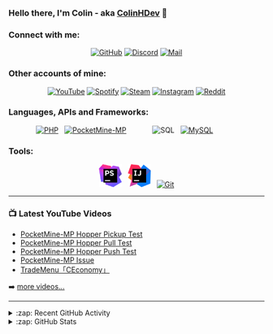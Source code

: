 ### Hello there, I'm Colin - aka [ColinHDev](https://github.com/ColinHDev) 👋

### Connect with me:

<p align="center">
	<a href="https://github.com/ColinHDev"><img src="https://img.icons8.com/bubbles/60/000000/github.png" alt="GitHub"/></a>
	<a href="https://discord.com/invite/cAYKEtaqnp"><img src="https://img.icons8.com/bubbles/60/000000/discord.png" alt="Discord"/></a>
	<a href="mailto:colinh.2911@gmail.com"><img src="https://img.icons8.com/bubbles/60/000000/gmail-new.png" alt="Mail"/></a>
</p>

### Other accounts of mine:

<p align="center">
	<a href="https://youtube.com/ColinHDev"><img src="https://img.icons8.com/bubbles/60/000000/youtube.png" alt="YouTube"/></a>
	<a href="https://open.spotify.com/user/31hlddslorcsvco4j3wipgvt67pm?si=9c143b633e75472b"><img src="https://img.icons8.com/bubbles/60/000000/spotify.png" alt="Spotify"/></a>
	<a href="https://steamcommunity.com/id/ColinHDev/"><img src="https://img.icons8.com/bubbles/60/000000/steam.png" alt="Steam"/></a>
	<a href="https://www.instagram.com/colinhdev/"><img src="https://img.icons8.com/bubbles/60/000000/instagram-new--v2.png" alt="Instagram"/></a>
	<a href="https://www.reddit.com/user/ColinHDev/"><img src="https://img.icons8.com/bubbles/60/000000/reddit.png" alt="Reddit"/></a>
</p>

### Languages, APIs and Frameworks:

<p align="center">
	<a href="https://php.net"><img src="https://img.icons8.com/dusk/50/000000/php-logo.png" alt="PHP"/></a> &nbsp
	<a href="https://pmmp.io"><img src="https://avatars.githubusercontent.com/u/3150836?s=200&v=4" width="42" alt="PocketMine-MP"/></a> &nbsp &nbsp &nbsp &nbsp &nbsp &nbsp
	<img src="https://img.icons8.com/external-soft-fill-juicy-fish/50/000000/external-sql-coding-and-development-soft-fill-soft-fill-juicy-fish.png" alt="SQL"/> &nbsp
	<a href="https://www.mysql.com"><img src="https://img.icons8.com/color/50/000000/mysql-logo.png" alt="MySQL"/></a> &nbsp &nbsp &nbsp &nbsp &nbsp &nbsp
</p>

### Tools:

<p align="center">
	<a href="https://www.jetbrains.com/phpstorm/"><img src="https://raw.githubusercontent.com/JetBrains/logos/96b4e064be1c0c0bee9e0636c925d10aa64732b6/web/phpstorm/phpstorm.svg" width="45" alt="PhpStorm"/></a> &nbsp
	<a href="https://www.jetbrains.com/idea/"><img src="https://raw.githubusercontent.com/JetBrains/logos/96b4e064be1c0c0bee9e0636c925d10aa64732b6/web/intellij-idea/intellij-idea.svg" width="45" alt="IntelliJ IDEA"/></a> &nbsp
	<a href="https://git-scm.com/"><img src="https://img.icons8.com/color/50/000000/git.png" alt="Git"/></a>
</p>

---

### 📺 Latest YouTube Videos
<!-- YOUTUBE:START -->
- [PocketMine-MP Hopper Pickup Test](https://www.youtube.com/watch?v=hVEPiK9KWkA)
- [PocketMine-MP Hopper Pull Test](https://www.youtube.com/watch?v=6NWvr6Kv88E)
- [PocketMine-MP Hopper Push Test](https://www.youtube.com/watch?v=4gSyuViaPaU)
- [PocketMine-MP Issue](https://www.youtube.com/watch?v=WZJLEkgbNUM)
- [TradeMenu「CEconomy」](https://www.youtube.com/watch?v=ed4_q23Zanc)
<!-- YOUTUBE:END -->
➡️ [more videos...](https://youtube.com/ColinHDev)

---

<details>
  <summary>:zap: Recent GitHub Activity</summary>

<!--START_SECTION:activity-->
1. 🗣 Commented on [#5906](https://github.com/pmmp/PocketMine-MP/pull/5906#issuecomment-1650412927) in [pmmp/PocketMine-MP](https://github.com/pmmp/PocketMine-MP)
2. 🗣 Commented on [#5906](https://github.com/pmmp/PocketMine-MP/pull/5906#issuecomment-1650289170) in [pmmp/PocketMine-MP](https://github.com/pmmp/PocketMine-MP)
3. 🗣 Commented on [#5906](https://github.com/pmmp/PocketMine-MP/pull/5906#issuecomment-1648525115) in [pmmp/PocketMine-MP](https://github.com/pmmp/PocketMine-MP)
4. 🗣 Commented on [#5906](https://github.com/pmmp/PocketMine-MP/pull/5906#issuecomment-1648351853) in [pmmp/PocketMine-MP](https://github.com/pmmp/PocketMine-MP)
5. 🗣 Commented on [#5906](https://github.com/pmmp/PocketMine-MP/pull/5906#issuecomment-1648234880) in [pmmp/PocketMine-MP](https://github.com/pmmp/PocketMine-MP)
6. 🗣 Commented on [#5906](https://github.com/pmmp/PocketMine-MP/pull/5906#issuecomment-1646862565) in [pmmp/PocketMine-MP](https://github.com/pmmp/PocketMine-MP)
7. 🗣 Commented on [#93](https://github.com/ColinHDev/CPlot/pull/93#issuecomment-1645764701) in [ColinHDev/CPlot](https://github.com/ColinHDev/CPlot)
8. 🗣 Commented on [#5906](https://github.com/pmmp/PocketMine-MP/pull/5906#issuecomment-1643491029) in [pmmp/PocketMine-MP](https://github.com/pmmp/PocketMine-MP)
9. 🗣 Commented on [#91](https://github.com/ColinHDev/CPlot/issues/91#issuecomment-1642409622) in [ColinHDev/CPlot](https://github.com/ColinHDev/CPlot)
10. 🗣 Commented on [#91](https://github.com/ColinHDev/CPlot/issues/91#issuecomment-1642401234) in [ColinHDev/CPlot](https://github.com/ColinHDev/CPlot)
<!--END_SECTION:activity-->

</details>

<details>
  <summary>:zap: GitHub Stats</summary>

  <img alt="ColinHDev's GitHub Stats" src="https://github-readme-stats.vercel.app/api?username=ColinHDev&theme=dark&count_private=true&show_icons=true&hide_rank=true&include_all_commits=true" />
  <img alt="ColinHDev's GitHub Stats" src="https://github-readme-stats.vercel.app/api/top-langs/?username=ColinHDev&theme=dark&show_icons=true" />
  <img alt="ColinHDev's GitHub Stats" src="https://github-profile-trophy.vercel.app/?username=ColinHDev&theme=darkhub" />

</details>

